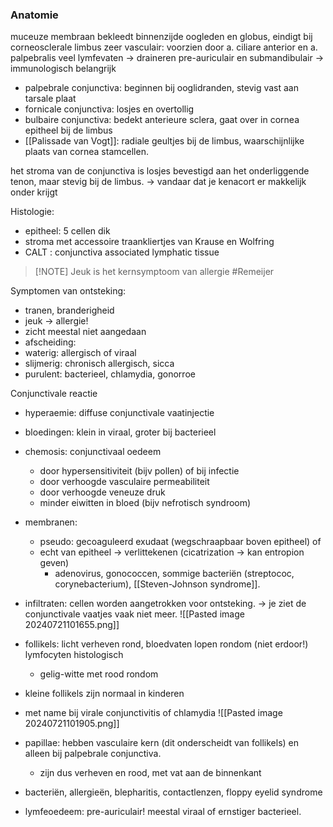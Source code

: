 ### Anatomie

muceuze membraan bekleedt binnenzijde oogleden en globus, eindigt bij corneosclerale limbus
zeer vasculair: voorzien door a. ciliare anterior en a. palpebralis
veel lymfevaten → draineren pre-auriculair en submandibulair → immunologisch belangrijk
- palpebrale conjunctiva: beginnen bij ooglidranden, stevig vast aan tarsale plaat
- fornicale conjunctiva: losjes en overtollig
- bulbaire conjunctiva: bedekt anterieure sclera, gaat over in cornea epitheel bij de limbus
- [[Palissade van Vogt]]: radiale geultjes bij de limbus, waarschijnlijke plaats van cornea stamcellen.

het stroma van de conjunctiva is losjes bevestigd aan het onderliggende tenon, maar stevig bij de limbus.
→ vandaar dat je kenacort er makkelijk onder krijgt

Histologie:
- epitheel: 5 cellen dik
- stroma met accessoire traankliertjes van Krause en Wolfring
- CALT : conjunctiva associated lymphatic tissue

> [!NOTE] Jeuk is het kernsymptoom van allergie #Remeijer 

Symptomen van ontsteking:
- tranen, branderigheid
- jeuk → allergie!
- zicht meestal niet aangedaan
- afscheiding:
- waterig: allergisch of viraal
- slijmerig: chronisch allergisch, sicca
- purulent: bacterieel, chlamydia, gonorroe

Conjunctivale reactie
- hyperaemie: diffuse conjunctivale vaatinjectie
- bloedingen: klein in viraal, groter bij bacterieel
- chemosis: conjunctivaal oedeem
	- door hypersensitiviteit (bijv pollen) of bij infectie
	- door verhoogde vasculaire permeabiliteit
	- door verhoogde veneuze druk
	- minder eiwitten in bloed (bijv nefrotisch syndroom)
- membranen: 
	- pseudo: gecoaguleerd exudaat (wegschraapbaar boven epitheel) of 
	- echt van epitheel → verlittekenen (cicatrization → kan entropion geven)
		- adenovirus, gonococcen, sommige bacteriën (streptococ, corynebacterium), [[Steven-Johnson syndrome]].
- infiltraten: cellen worden aangetrokken voor ontsteking. → je ziet de conjunctivale vaatjes vaak niet meer.
![[Pasted image 20240721101655.png]]


- follikels: licht verheven rond, bloedvaten lopen rondom (niet erdoor!) lymfocyten histologisch
	- gelig-witte met rood rondom
- kleine follikels zijn normaal in kinderen
- met name bij virale conjunctivitis of chlamydia
![[Pasted image 20240721101905.png]]

- papillae: hebben vasculaire kern (dit onderscheidt van follikels) en alleen bij palpebrale conjunctiva.
	- zijn dus verheven en rood, met vat aan de binnenkant
- bacteriën, allergieën, blepharitis, contactlenzen, floppy eyelid syndrome
- lymfeoedeem: pre-auriculair! meestal viraal of ernstiger bacterieel.

